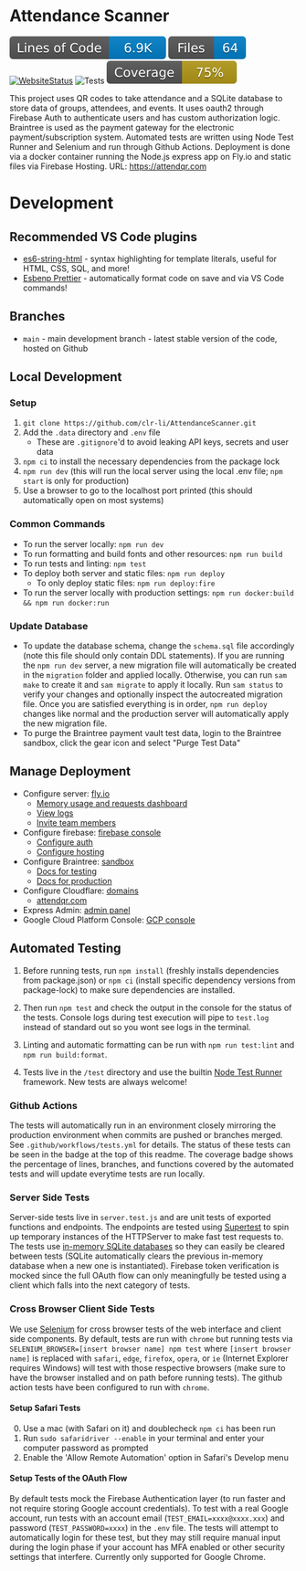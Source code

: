 # Attendance Scanner

[![LOC](./.badges/lines-of-code.svg)](https://github.com/clr-li/AttendanceScanner)
[![FileCount](./.badges/file-count.svg)](https://github.com/clr-li/AttendanceScanner)
[![WebsiteStatus](https://img.shields.io/website?url=https://attendqr.com)](https://attendqr.com)
![Tests](https://github.com/clr-li/AttendanceScanner/actions/workflows/tests.yml/badge.svg)
[![Coverage](./.badges/coverage.svg)](https://github.com/clr-li/AttendanceScanner)

This project uses QR codes to take attendance and a SQLite database to store data of groups, attendees, and events. It uses oauth2 through Firebase Auth to authenticate users and has custom authorization logic. Braintree is used as the payment gateway for the electronic payment/subscription system. Automated tests are written using Node Test Runner and Selenium and run through Github Actions. Deployment is done via a docker container running the Node.js express app on Fly.io and static files via Firebase Hosting.
URL: https://attendqr.com

# Development

## Recommended VS Code plugins

-   [es6-string-html](https://marketplace.visualstudio.com/items?itemName=Tobermory.es6-string-html) - syntax highlighting for template literals, useful for HTML, CSS, SQL, and more!
-   [Esbenp Prettier](https://marketplace.visualstudio.com/items?itemName=esbenp.prettier-vscode) - automatically format code on save and via VS Code commands!

## Branches

-   `main` - main development branch - latest stable version of the code, hosted on Github

## Local Development

### Setup

1. `git clone https://github.com/clr-li/AttendanceScanner.git`
2. Add the `.data` directory and `.env` file
    - These are `.gitignore`'d to avoid leaking API keys, secrets and user data
3. `npm ci` to install the necessary dependencies from the package lock
4. `npm run dev` (this will run the local server using the local .env file; `npm start` is only for production)
5. Use a browser to go to the localhost port printed (this should automatically open on most systems)

### Common Commands

-   To run the server locally: `npm run dev`
-   To run formatting and build fonts and other resources: `npm run build`
-   To run tests and linting: `npm test`
-   To deploy both server and static files: `npm run deploy`
    -   To only deploy static files: `npm run deploy:fire`
-   To run the server locally with production settings: `npm run docker:build && npm run docker:run`

### Update Database

-   To update the database schema, change the `schema.sql` file accordingly (note this file should only contain DDL statements). If you are running the `npm run dev` server, a new migration file will automatically be created in the `migration` folder and applied locally. Otherwise, you can run `sam make` to create it and `sam migrate` to apply it locally. Run `sam status` to verify your changes and optionally inspect the autocreated migration file. Once you are satisfied everything is in order, `npm run deploy` changes like normal and the production server will automatically apply the new migration file.
-   To purge the Braintree payment vault test data, login to the Braintree sandbox, click the gear icon and select "Purge Test Data"

## Manage Deployment

-   Configure server: [fly.io](https://fly.io/apps/attendqr)
    -   [Memory usage and requests dashboard](https://fly-metrics.net/d/fly-app/fly-app?orgId=726754)
    -   [View logs](https://fly-metrics.net/d/fly-logs/fly-logs?orgId=726754&var-app=attendqr)
    -   [Invite team members](https://fly.io/dashboard/alexander-metzger/team)
-   Configure firebase: [firebase console](https://console.firebase.google.com/u/0/project/attendancescannerqr/overview)
    -   [Configure auth](https://console.firebase.google.com/u/0/project/attendancescannerqr/authentication/users)
    -   [Configure hosting](https://console.firebase.google.com/u/0/project/attendancescannerqr/hosting/sites/attendancescannerqr)
-   Configure Braintree: [sandbox](https://sandbox.braintreegateway.com/login)
    -   [Docs for testing](https://developers.braintreepayments.com/start/hello-server/node)
    -   [Docs for production](https://developer.paypal.com/braintree/docs/start/go-live/node)
-   Configure Cloudflare: [domains](https://dash.cloudflare.com/ff1b48a9d7c023abb7950e2e6f3a7f7e/domains/attendqr.com)
    -   [attendqr.com](https://dash.cloudflare.com/ff1b48a9d7c023abb7950e2e6f3a7f7e/attendqr.com)
-   Express Admin: [admin panel](https://attendqr.fly.dev/super_admin/index.html)
-   Google Cloud Platform Console: [GCP console](https://console.cloud.google.com/apis/dashboard?project=attendancescannerqr)

## Automated Testing

1. Before running tests, run `npm install` (freshly installs dependencies from package.json) or `npm ci` (install specific dependency versions from package-lock) to make sure dependencies are installed.

2. Then run `npm test` and check the output in the console for the status of the tests. Console logs during test execution will pipe to `test.log` instead of standard out so you wont see logs in the terminal.

3. Linting and automatic formatting can be run with `npm run test:lint` and `npm run build:format`.

4. Tests live in the `/test` directory and use the builtin [Node Test Runner](https://nodejs.org/docs/latest-v18.x/api/test.html) framework. New tests are always welcome!

### Github Actions

The tests will automatically run in an environment closely mirroring the production environment when commits are pushed or branches merged. See `.github/workflows/tests.yml` for details. The status of these tests can be seen in the badge at the top of this readme. The coverage badge shows the percentage of lines, branches, and functions covered by the automated tests and will update everytime tests are run locally.

### Server Side Tests

Server-side tests live in `server.test.js` and are unit tests of exported functions and endpoints. The endpoints are tested using [Supertest](https://www.npmjs.com/package/supertest) to spin up temporary instances of the HTTPServer to make fast test requests to. The tests use [in-memory SQLite databases](https://www.sqlite.org/inmemorydb.html) so they can easily be cleared between tests (SQLite automatically clears the previous in-memory database when a new one is instantiated). Firebase token verification is mocked since the full OAuth flow can only meaningfully be tested using a client which falls into the next category of tests.

### Cross Browser Client Side Tests

We use [Selenium](https://www.npmjs.com/package/selenium-webdriver) for cross browser tests of the web interface and client side components. By default, tests are run with `chrome` but running tests via `SELENIUM_BROWSER=[insert browser name] npm test` where `[insert browser name]` is replaced with `safari`, `edge`, `firefox`, `opera`, or `ie` (Internet Explorer requires Windows) will test with those respective browsers (make sure to have the browser installed and on path before running tests). The github action tests have been configured to run with `chrome`.

#### Setup Safari Tests

0. Use a mac (with Safari on it) and doublecheck `npm ci` has been run
1. Run `sudo safaridriver --enable` in your terminal and enter your computer password as prompted
2. Enable the 'Allow Remote Automation' option in Safari's Develop menu

#### Setup Tests of the OAuth Flow

By default tests mock the Firebase Authentication layer (to run faster and not require storing Google account credentials). To test with a real Google account, run tests with an account email (`TEST_EMAIL=xxxx@xxxx.xxx`) and password (`TEST_PASSWORD=xxxx`) in the `.env` file. The tests will attempt to automatically login for these test, but they may still require manual input during the login phase if your account has MFA enabled or other security settings that interfere. Currently only supported for Google Chrome.
